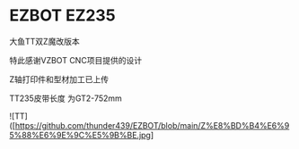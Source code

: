 # EZBOT EZ235

大鱼TT双Z魔改版本

特此感谢VZBOT CNC项目提供的设计

Z轴打印件和型材加工已上传

TT235皮带长度 为GT2-752mm


![TT]([https://github.com/thunder439/EZBOT/blob/main/Z%E8%BD%B4%E6%95%88%E6%9E%9C%E5%9B%BE.jpg]

